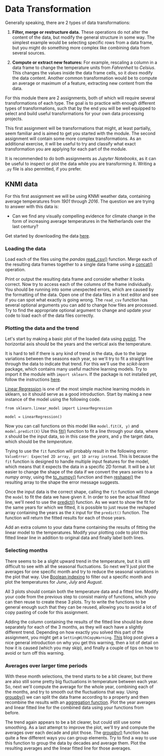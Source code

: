 # Data Transformation

Generally speaking, there are 2 types of data transformations:

1. **Filter, merge or restructure data.** These operations do not alter the content
of the data, but modify the general structure in some way. The simplest example
would be selecting specific rows from a data frame, but you might do something
more complex like combining data from several sources.

2. **Compute or extract new features:** For example, rescaling a column in a data
frame to change the temperature units from *Fahrenheit* to *Celsius*. This
changes the values inside the data frame cells, so it *does* modify the data
content. Another common transformation would be to compute an average or
maximum of a feature, extracting new content from the data.

For this module there are 2 assignments, both of which will require several
transformations of each type. The goal is to practice with enough different
types of transformations, such that by the end you will be well equipped to select
and build useful transformations for your own data processing projects.

This first assignment will be transformations that might, at least partially,
seem familiar and is aimed to get you started with the module. The second
assignment will contain some more complex transformations. As an additional
exercise, it will be useful to try and classify what exact transformation you are applying for each part of the module.

It is recommended to do both assignments as *Jupyter Notebooks*, as it can be
useful to inspect or plot the data while you are transforming it. Writing
a `.py` file is also permitted, if you prefer.

## KNMI data

For this first assignment we will be using KNMI weather data, containing
average temperatures from *1901* through *2016*. The question we are trying
to answer with this data is:

* Can we find any visually compelling evidence for climate change in the form
of increasing average temperatures in the Netherlands over the last century?

Get started by downloading the data [here](tas_NLD.zip).

### Loading the data

Load each of the files using the *pandas* [read_csv()](https://pandas.pydata.org/pandas-docs/stable/reference/api/pandas.read_csv.html)
function. Merge each of the resulting data frames together to a single data
frame using a [concat()](https://pandas.pydata.org/pandas-docs/stable/user_guide/merging.html#concatenating-objects)
operation.

Print or output the resulting data frame and consider whether it looks correct. Now try
to access each of the columns of the frame individually. You should be running
into some unexpected errors, which are caused by the formatting of the data.
Open one of the data files in a text editor and see if you can spot what
exactly is going wrong. The `read_csv` function has several optional arguments
you can add to change how files are processed. Try to find the appropriate
optional argument to change and update your code to load each of the data files
correctly.

### Plotting the data and the trend

Let's start by making a basic plot of the loaded data using
[pyplot](https://matplotlib.org/3.1.0/api/_as_gen/matplotlib.pyplot.plot.html).
The horizontal axis should be the years and the vertical axis the temperature.

It is hard to tell if there is any kind of trend in the data, due to the large
variations between the seasons each year, so we'll try to fit a straight line
through the data to indicate that trend. For this we'll use the
*scikit-learn* package, which contains many useful machine learning models.
Try to import it the module with `import sklearn`. If the package is not installed yet,
follow the instructions [here](https://scikit-learn.org/stable/install.html).

[Linear Regression](https://scikit-learn.org/stable/modules/generated/sklearn.linear_model.LinearRegression.html)
is one of the most simple machine learning models in sklearn, so it should serve as a good
introduction. Start by making a new instance of the model using the following
code.

    from sklearn.linear_model import LinearRegression

    model = LinearRegression()

Now you can call functions on this model like `model.fit(X, y)` and
`model.predict(X)` Use this [fit()](https://scikit-learn.org/stable/modules/generated/sklearn.linear_model.LinearRegression.html#sklearn.linear_model.LinearRegression.fit)
function to fit a line through your data, where `X` should be the input data,
so in this case the *years*, and `y` the target data, which should be
the *temperature*.

Trying to use the `fit` function will probably result in the following
error: `ValueError: Expected 2D array, got 1D array instead`. This is because
the `fit` function is designed to handle multiple input features for the model,
which means that it expects the data in a specific 2D format. It will be a lot
easier to change the shape of the data if we convert the years *series* to a
*numpy array*, using the [to_numpy()](https://pandas.pydata.org/pandas-docs/stable/reference/api/pandas.Series.to_numpy.html#pandas.Series.to_numpy)
function and then [reshape()](https://docs.scipy.org/doc/numpy/reference/generated/numpy.reshape.html)
the resulting array to the shape the error message suggests.

Once the input data is the correct shape, calling the `fit` function will
change the `model` to fit the data we have given it. In order to see the actual
fitted line, we'll need to use the [predict()](https://scikit-learn.org/stable/modules/generated/sklearn.linear_model.LinearRegression.html#sklearn.linear_model.LinearRegression.predict)
function. As we want to show the fit for the same years for which we fitted,
it is possible to just reuse the reshaped array containing the years as the `X` input for
the `predict()` function. The function will return the fitted results for each of
those years.

Add an extra column to your data frame containing the results of fitting the
linear model to the temperatures. Modify your plotting code to plot this fitted
linear line in addition to original data and finally label both lines.

### Selecting months

There seems to be a slight upward trend in the temperature, but it is still
difficult to see with all the seasonal fluctuations. So next we'll just plot the
averages for one specific month and try to reduce the seasonal variations in
the plot that way. Use [Boolean indexing](https://pandas.pydata.org/pandas-docs/stable/user_guide/indexing.html#boolean-indexing)
to filter out a specific month and plot the temperatures for *June*, *July* and
*August*.

All 3 plots should contain both the temperature data and a fitted line. Modify your
code from the previous step to consist mainly of functions, which you can then
reuse to create these 3 plots. Try to write the functions to be general enough such
that they can be reused, allowing you to avoid a lot of copy pasting of code
for this assignment.

Adding the column containing the results of the fitted line should be done
separately for each of the 3 months, as they will each have a slightly
different trend. Depending on how exactly you solved this part of the
assignment, you might get a `SettingWithCopyWarning`. [This](https://www.dataquest.io/blog/settingwithcopywarning/)
blog post gives a nice general introduction on why you get this warning, then
a lot of detail on how it is caused (which you may skip), and finally a couple
of tips on how to avoid or turn off this warning.

### Averages over larger time periods

With these month selections, the trend starts to be a bit clearer, but there
are also still some pretty big fluctuations in temperature between each year.
So, next we'll compute the average for the whole year, combining each of the
months, and try to smooth out the fluctuations that way. Using [groupby()](https://pandas.pydata.org/pandas-docs/stable/user_guide/groupby.html#splitting-an-object-into-groups)
we can split the data frame according to a property and then
recombine the results with an [aggregation function](https://pandas.pydata.org/pandas-docs/stable/user_guide/groupby.html#aggregation).
Plot the year averages and linear fitted line for the combined data using your
functions from before.

The trend again appears to be a bit clearer, but could still use some
smoothing. As a last attempt to improve the plot, we'll try and compute the
averages over each decade and plot those. The [groupby()](https://pandas.pydata.org/pandas-docs/stable/reference/api/pandas.DataFrame.groupby.html)
function has quite a few different ways you can group elements. Try to find a
way to use this function to group the data by decades and average them. Plot
the resulting averages and the linear fitted line for those averages.
